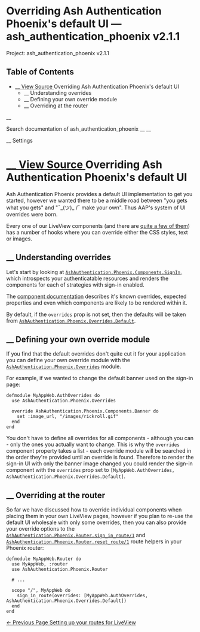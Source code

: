 # Overriding Ash Authentication Phoenix's default UI — ash_authentication_phoenix v2.1.1

Project: ash_authentication_phoenix v2.1.1

## Table of Contents

- [ __ View Source ](external_link) Overriding Ash Authentication Phoenix's default UI
  - __ Understanding overrides
  - __ Defining your own override module
  - __ Overriding at the router

__

Search documentation of ash_authentication_phoenix __ __

__ Settings

#  [ __ View Source ](external_link) Overriding Ash Authentication Phoenix's default UI

Ash Authentication Phoenix provides a default UI implementation to get you started, however we wanted there to be a middle road between "you gets what you gets" and "¯\_(ツ)_ /¯ make your own". Thus AAP's system of UI overrides were born.

Every one of our LiveView components (and there are [quite a few of them](external_link)) has a number of hooks where you can override either the CSS styles, text or images.

##  __ Understanding overrides

Let's start by looking at [`AshAuthentication.Phoenix.Components.SignIn`](external_link), which introspects your authenticatable resources and renders the components for each of strategies with sign-in enabled.

The [component documentation](external_link) describes it's known overrides, expected properties and even which components are likely to be rendered within it.

By default, if the `overrides` prop is not set, then the defaults will be taken from [`AshAuthentication.Phoenix.Overrides.Default`](external_link).

##  __ Defining your own override module

If you find that the default overrides don't quite cut it for your application you can define your own override module with the [`AshAuthentication.Phoenix.Overrides`](external_link) module.

For example, if we wanted to change the default banner used on the sign-in page:
    
    
    defmodule MyAppWeb.AuthOverrides do
      use AshAuthentication.Phoenix.Overrides
    
      override AshAuthentication.Phoenix.Components.Banner do
        set :image_url, "/images/rickroll.gif"
      end
    end

You don't have to define all overrides for all components - although you can - only the ones you actually want to change. This is why the `overrides` component property takes a list - each override module will be searched in the order they're provided until an override is found. Therefore to render the sign-in UI with only the banner image changed you could render the sign-in component with the `overrides` prop set to `[MyAppWeb.AuthOverrides, AshAuthentication.Phoenix.Overrides.Default]`.

##  __ Overriding at the router

So far we have discussed how to override individual components when placing them in your own LiveView pages, however if you plan to re-use the default UI wholesale with only some overrides, then you can also provide your override options to the [`AshAuthentication.Phoenix.Router.sign_in_route/1`](external_link) and [`AshAuthentication.Phoenix.Router.reset_route/1`](external_link) route helpers in your Phoenix router:
    
    
    defmodule MyAppWeb.Router do
      use MyAppWeb, :router
      use AshAuthentication.Phoenix.Router
    
      # ...
    
      scope "/", MyAppWeb do
        sign_in_route(overrides: [MyAppWeb.AuthOverrides, AshAuthentication.Phoenix.Overrides.Default])
      end
    end

[ ← Previous Page  Setting up your routes for LiveView  ](external_link)
